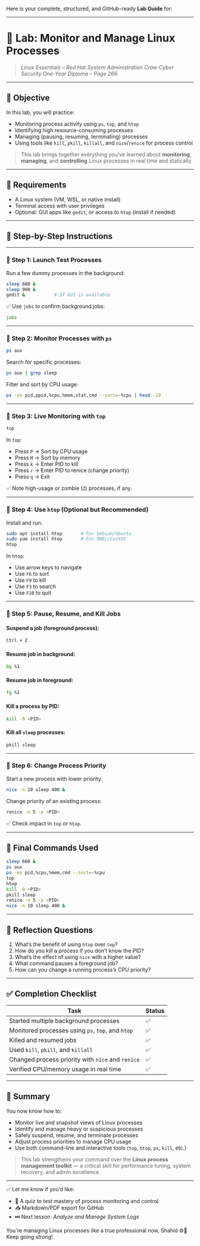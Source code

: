Here is your complete, structured, and GitHub-ready **Lab Guide** for:

---

# 🧪 **Lab: Monitor and Manage Linux Processes**

> *Linux Essentials – Red Hat System Administration*
> *Craw Cyber Security One-Year Diploma – Page 266*

---

## 🎯 Objective

In this lab, you will practice:

* Monitoring process activity using `ps`, `top`, and `htop`
* Identifying high resource-consuming processes
* Managing (pausing, resuming, terminating) processes
* Using tools like `kill`, `pkill`, `killall`, and `nice`/`renice` for process control

> This lab brings together everything you’ve learned about **monitoring**, **managing**, and **controlling** Linux processes in real time and statically.

---

## 🧰 Requirements

* A Linux system (VM, WSL, or native install)
* Terminal access with user privileges
* Optional: GUI apps like `gedit`, or access to `htop` (install if needed)

---

## 🧭 Step-by-Step Instructions

---

### 🔹 **Step 1: Launch Test Processes**

Run a few dummy processes in the background:

```bash
sleep 600 &
sleep 900 &
gedit &           # If GUI is available
```

✅ Use `jobs` to confirm background jobs:

```bash
jobs
```

---

### 🔹 **Step 2: Monitor Processes with `ps`**

```bash
ps aux
```

Search for specific processes:

```bash
ps aux | grep sleep
```

Filter and sort by CPU usage:

```bash
ps -eo pid,ppid,%cpu,%mem,stat,cmd --sort=-%cpu | head -10
```

---

### 🔹 **Step 3: Live Monitoring with `top`**

```bash
top
```

In `top`:

* Press `P` → Sort by CPU usage
* Press `M` → Sort by memory
* Press `k` → Enter PID to kill
* Press `r` → Enter PID to renice (change priority)
* Press `q` → Exit

✅ Note high-usage or zombie (`Z`) processes, if any.

---

### 🔹 **Step 4: Use `htop` (Optional but Recommended)**

Install and run:

```bash
sudo apt install htop       # For Debian/Ubuntu
sudo yum install htop       # For RHEL/CentOS
htop
```

In `htop`:

* Use arrow keys to navigate
* Use `F6` to sort
* Use `F9` to kill
* Use `F3` to search
* Use `F10` to quit

---

### 🔹 **Step 5: Pause, Resume, and Kill Jobs**

#### Suspend a job (foreground process):

```bash
Ctrl + Z
```

#### Resume job in background:

```bash
bg %1
```

#### Resume job in foreground:

```bash
fg %1
```

#### Kill a process by PID:

```bash
kill -9 <PID>
```

#### Kill all `sleep` processes:

```bash
pkill sleep
```

---

### 🔹 **Step 6: Change Process Priority**

Start a new process with lower priority:

```bash
nice -n 10 sleep 400 &
```

Change priority of an existing process:

```bash
renice -n 5 -p <PID>
```

✅ Check impact in `top` or `htop`.

---

## 📂 Final Commands Used

```bash
sleep 600 &
ps aux
ps -eo pid,%cpu,%mem,cmd --sort=-%cpu
top
htop
kill -9 <PID>
pkill sleep
renice -n 5 -p <PID>
nice -n 10 sleep 400 &
```

---

## 🧠 Reflection Questions

1. What’s the benefit of using `htop` over `top`?
2. How do you kill a process if you don’t know the PID?
3. What’s the effect of using `nice` with a higher value?
4. What command pauses a foreground job?
5. How can you change a running process’s CPU priority?

---

## ✅ Completion Checklist

| Task                                              | Status |
| ------------------------------------------------- | ------ |
| Started multiple background processes             | ✅      |
| Monitored processes using `ps`, `top`, and `htop` | ✅      |
| Killed and resumed jobs                           | ✅      |
| Used `kill`, `pkill`, and `killall`               | ✅      |
| Changed process priority with `nice` and `renice` | ✅      |
| Verified CPU/memory usage in real time            | ✅      |

---

## 📎 Summary

You now know how to:

* Monitor live and snapshot views of Linux processes
* Identify and manage heavy or suspicious processes
* Safely suspend, resume, and terminate processes
* Adjust process priorities to manage CPU usage
* Use both command-line and interactive tools (`top`, `htop`, `ps`, `kill`, etc.)

> This lab strengthens your command over the **Linux process management toolkit** — a critical skill for performance tuning, system recovery, and admin excellence.

---

✅ Let me know if you’d like:

* 🧠 A quiz to test mastery of process monitoring and control
* 📥 Markdown/PDF export for GitHub
* ⏭️ Next lesson: *Analyze and Manage System Logs*

You're managing Linux processes like a true professional now, Shahid ⚙️🧠 Keep going strong!
